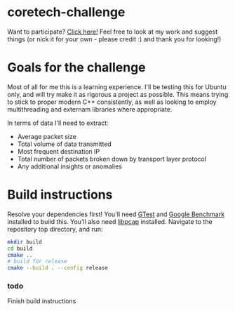 # coretech-challenge
Want to participate? [Click here!](https://www.coretechsec.com/operation-packet-storm) Feel free to look at my work and suggest things (or nick it for your own - please credit :) and thank you for looking!)

# Goals for the challenge
Most of all for me this is a learning experience. I'll be testing this for Ubuntu only, and will try make it as rigorous a project as possible. This means trying to stick to proper modern C++ consistently, as well as looking to employ multithreading and externam libraries where appropriate.

In terms of data I'll need to extract:
- Average packet size
- Total volume of data transmitted
- Most frequent destination IP
- Total number of packets broken down by transport layer protocol
- Any additional insights or anomalies

# Build instructions
Resolve your dependencies first! You'll need [GTest](https://github.com/google/googletest) and [Google Benchmark](https://github.com/google/benchmark) installed to build this. You'll also need [libpcap](https://pcapplusplus.github.io/docs/install/linux) installed. 
Navigate to the repository top directory, and run:
```sh
mkdir build
cd build
cmake ..
# build for release
cmake --build . --config release
```

### todo
Finish build instructions